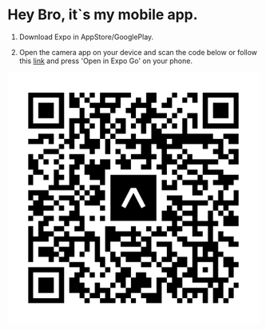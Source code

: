 # Hey Bro, it`s my mobile app.

1. Download Expo in AppStore/GooglePlay.

2. Open the camera app on your device and scan the code below or follow this <a href="https://expo.dev/@pavloging/TrainX?release-channel=default" target="_blank">link</a> and press 'Open in Expo Go' on your phone.

![QR-code](/app/assets/expo-go.svg)
